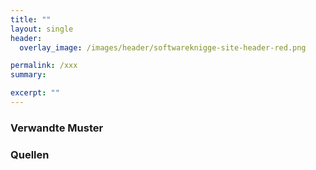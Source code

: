 ```yaml
---
title: ""
layout: single
header:
  overlay_image: /images/header/softwareknigge-site-header-red.png

permalink: /xxx
summary:

excerpt: ""
---
```



### Verwandte Muster


### Quellen
